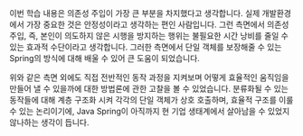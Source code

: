 이번 학습 내용은 의존성 주입이 가장 큰 부분을 차지했다고 생각합니다.
실제 개발환경에서 가장 중요한 것은 안정성이라고 생각하는 편인 사람입니다.
그런 측면에서 의존성 주입, 즉, 본인이 의도하지 않은 시행을 방지하는 행위는 불필요한 시간 낭비를 줄일 수 있는 효과적 수단이라고 생각합니다.
그러한 측면에서 단일 객체를 보장해줄 수 있는 Spring의 방식에 대해 배울 수 있어 큰 도움이 되었습니다.

위와 같은 측면 외에도 직접 전반적인 동작 과정을 지켜보며
어떻게 효율적인 움직임을 만들어 낼 수 있을까에 대한 방법론에 관한 고찰을 볼 수 있었습니다.
분류화될 수 있는 동작들에 대해 계층 구조화 시켜 각각의 단일 객체가 상호 호출하며,
효율적 구조를 이룰 수 있는 논리이기에, Java Spring이 아직까지 현 기업 생태계에서 살아남을 수 있었지 않나하는 생각이 듭니다.